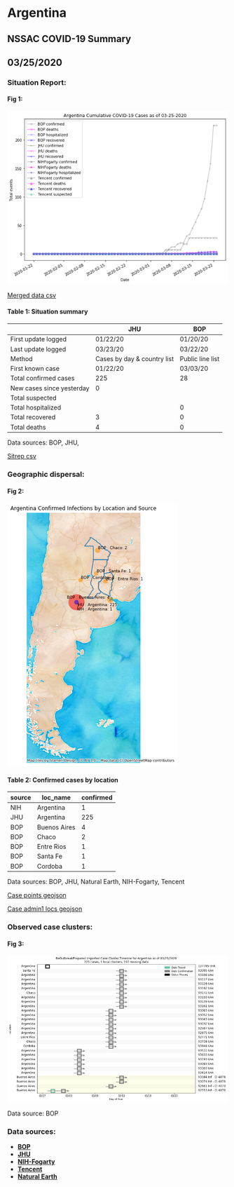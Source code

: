 # Argentina
## NSSAC COVID-19 Summary
## 03/25/2020



### Situation Report:
#### Fig 1:
![Argentina cases](../merged_histories/Argentina_merged_histories.png)

[Merged data csv](https://github.com/SchlittDataSci/SchlittDataSci.github.io/blob/master/data/tables/Argentina_merged_daily.csv)

#### Table 1: Situation summary


|                           | JHU                         | BOP              |
|---------------------------|-----------------------------|------------------|
| First update logged       | 01/22/20                    | 01/20/20         |
| Last update logged        | 03/23/20                    | 03/22/20         |
| Method                    | Cases by day & country list | Public line list |
| First known case          | 01/22/20                    | 03/03/20         |
| Total confirmed cases     | 225                         | 28               |
| New cases since yesterday | 0                           |                  |
| Total suspected           |                             |                  |
| Total hospitalized        |                             | 0                |
| Total recovered           | 3                           | 0                |
| Total deaths              | 4                           | 0                |

Data sources: BOP, JHU, 


[Sitrep csv](https://github.com/SchlittDataSci/SchlittDataSci.github.io/blob/master/data/tables/Argentina_sitrep.csv)

### Geographic dispersal:
#### Fig 2:
![Argentina mapped](../case_locs/Argentina_case_locs.png)

#### Table 2: Confirmed cases by location


| source   | loc_name     |   confirmed |
|----------|--------------|-------------|
| NIH      | Argentina    |           1 |
| JHU      | Argentina    |         225 |
| BOP      | Buenos Aires |           4 |
| BOP      | Chaco        |           2 |
| BOP      | Entre Rios   |           1 |
| BOP      | Santa Fe     |           1 |
| BOP      | Cordoba      |           1 |

Data sources: BOP, JHU, Natural Earth, NIH-Fogarty, Tencent


[Case points geojson](https://github.com/SchlittDataSci/SchlittDataSci.github.io/blob/master/data/shapes/Argentina_case_locs.geojson)

[Case admin1 locs geojson](https://github.com/SchlittDataSci/SchlittDataSci.github.io/blob/master/data/shapes/Argentina_admin1_locs.geojson)

### Observed case clusters:
#### Fig 3:
![Argentina cases](../cluster_analysis/Argentina_imported_cases_BOP.png)



Data source: BOP


### Data sources:
* **[BOP](https://github.com/beoutbreakprepared/nCoV2019)**
* **[JHU](https://github.com/CSSEGISandData/COVID-19)** 
* **[NIH-Fogarty](https://docs.google.com/spreadsheets/d/1jS24DjSPVWa4iuxuD4OAXrE3QeI8c9BC1hSlqr-NMiU/edit#gid=1187587451)** 
* **[Tencent](https://news.qq.com/zt2020/page/feiyan.htm)**
* **[Natural Earth](https://www.naturalearthdata.com/forums/forum/natural-earth-map-data/cultural-vectors/admin-1-states-provinces-and-their-boundaries/)**

<!-- Global site tag (gtag.js) - Google Analytics -->
<script async src="https://www.googletagmanager.com/gtag/js?id=UA-158816269-1"></script>
<script>
  window.dataLayer = window.dataLayer || [];
  function gtag(){dataLayer.push(arguments);}
  gtag('js', new Date());

  gtag('config', 'UA-158816269-1');
</script>